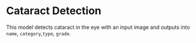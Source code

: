 # Cataract Detection

This model detects cataract in the eye with an input image and outputs into `name`, `category`,`type`, `grade`.
